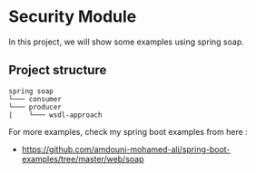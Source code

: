 # Security Module

In this project, we will show some examples using spring soap.

## Project structure

```
spring soap
└─── consumer
└─── producer
|    └─── wsdl-approach

```

For more examples, check my spring boot examples from here :

- https://github.com/amdouni-mohamed-ali/spring-boot-examples/tree/master/web/soap